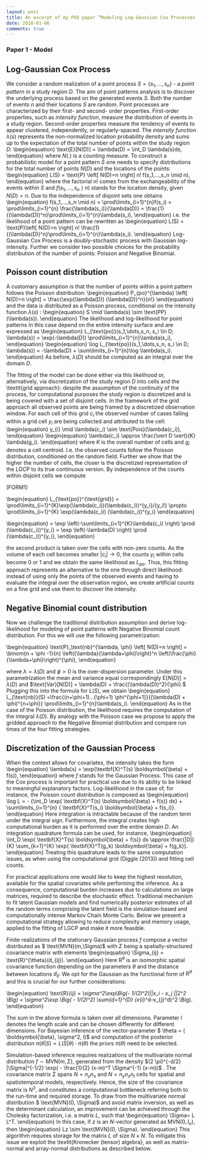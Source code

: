 ```yaml
---
layout: post
title: An excerpt of my PhD paper “Modeling Log-Gaussian Cox Processes on fine spatio-temporal scale"
date: 2018-01-06
comments: true
---
```


### Paper 1 - Model

## Log-Gaussian Cox Process
We consider a random realization of a point process $S=\{s_1, \dots ,s_n\}$ - a *point pattern* in a study region $D$. The aim of point patterns analysis is to discover the underlying process based on the generated events $S$. Both the number of events $n$ and their locations $S$ are random. Point processes are characterized by their first- and second- order properties. First-order properties, such as *intensity function*, measure the distribution of events in a study region. Second-order properties measure the tendency of events to appear clustered, independently, or regularly-spaced. The *intensity function* $\lambda(s)$ represents the non-normalized location probability density and sums up to the expectation of the total number of points within the study region $D$: 
\begin{equation}
\text{E}[N(D)] = \lambda(D) = \int_D \lambda(s)ds,
\end{equation}
where $N(.)$ is a counting measure. To construct a probabilistic model for a point pattern $S$ one needs to specify distributions for the total number of points $N(D)$ and the locations of the points:
\begin{equation}
L(S) = \text{P} \left[ N(D)=n \right] n! f(s_1,...,s_n \mid n),
\end{equation}
where the factorial n! comes from the exchangeability of the events within $S$ and $f(s_1,...,s_n \mid n)$ stands for the location density, given $N(D)=n$. Due to the independence of disjoint sets one obtains
\begin{equation}
f(s_1,...,s_n \mid n) = \prod\limits_{i=1}^{n}f(s_i) = \prod\limits_{i=1}^{n} \frac{\lambda(s_i)}{\lambda(D)} = \frac{1}{(\lambda(D))^n}\prod\limits_{i=1}^{n}\lambda(s_i),
\end{equation}
i.e. the likelihood of a point pattern can be rewritten as
\begin{equation}
L(S) = \text{P}\left[ N(D)=n \right] n! \frac{1}{(\lambda(D))^n}\prod\limits_{i=1}^{n}\lambda(s_i).
\end{equation}
Log-Gaussian Cox Process is a doubly-stochastic process with Gaussian log-intensity. Further we consider two possible choices for the probability distribution of the number of points: Poisson and Negative Binomial.

## Poisson count distribution
A customary assumption is that the number of points within a point pattern follows the Poisson distribution:
\begin{equation}
P_{po}^{\lambda} \left[ N(D)=n \right] = \frac{\exp(\lambda(D)) (\lambda(D))^n}{n!}
\end{equation}
and the data is distributed as a Poisson process, conditional on the intensity function $\lambda(s)$ : 
\begin{equation}
S \mid \lambda(s) \sim \text{PP}(\lambda(s)).
\end{equation}
The likelihood and log-likelihood for point patterns in this case depend on the entire intensity surface and are expressed as
\begin{equation}
L_{\text{po}}(s_1,\dots,s_n, s_i \in D; \lambda(s)) = \exp(-\lambda(D)) \prod\limits_{i=1}^{n}\lambda(s_i),
\end{equation}
\begin{equation}
\log L_{\text{po}}(s_1,\dots,s_n, s_i \in D; \lambda(s)) = -\lambda(D) + \sum\limits_{i=1}^{n}\log \lambda(s_i).
\end{equation}
As before, $\lambda(D)$ should be computed as an integral over the domain $D$.

The fitting of the model can be done either via this likelihood or, alternatively, via discretization of the study region $D$ into cells and the \textit{grid approach}: despite the assumption of the continuity of the process, for computational purposes the study region is discretized and is being covered with a set of disjoint cells. In the framework of the grid approach all observed points are being framed by a discretized observation window. For each cell of this grid $c_i$ the observed number of cases falling within a grid cell $y_i$ are being collected and attributed to the cell:
\begin{equation}
y_{i} \mid \lambda(c_i) \sim \text{Pois}(\lambda(c_i)),
\end{equation}
\begin{equation}
\lambda(c_i) \approx \frac{\vert D \vert}{K} \lambda(g_i).
\end{equation}
where $K$ is the overall number of cells and $g_i$ denotes a cell centroid. I.e. the observed counts follow the Poisson distribution, conditioned on the random field. Further we show that the higher the number of cells, the closer is the discretized representation of the LGCP to its true continuous version. By independence of the counts within disjoint cells we compute

[FORM1]

\begin{equation}
L_{\text{po}}^{\text{grid}} =  \prod\limits_{i=1}^{K}\exp(\lambda(c_i))(\lambda(c_i))^{y_i}/{y_i!} \propto \prod\limits_{i=1}^{K}  \exp(\lambda(c_i)) (\lambda(c_i))^{y_i}
\end{equation}

\begin{equation}
= \exp \left(-\sum\limits_{i=1}^{K}\lambda(c_i) \right) \prod (\lambda(c_i))^{y_i} =  \exp \left(-\lambda(D) \right) \prod (\lambda(c_i))^{y_i},
\end{equation}

the second product is taken over the cells with non-zero counts. As the volume of each cell becomes smaller $\vert c_i \vert \to 0$, the counts $y_i$ within cells become 0 or 1 and we obtain the same likelihood as $L_{\text{po}}.$ Thus, this fitting approach represents an alternative to the one through direct likelihood: instead of using only the points of the observed events and having to evaluate the integral over the observation region, we create artificial counts on a fine grid and use them to discover the intensity. 

## Negative Binomial count distribution
Now we challenge the traditional distribution assumption and derive log-likelihood for modeling of point patterns with Negative Binomial count distribution. For this we will use the following parametrization: 

\begin{equation}
\text{P}_\text{nb}^{\lambda, \phi} \left[ N(D)=n \right] = \binom{n + \phi -1}{n} \left(\{\lambda}{\lambda+\phi}\right)^n \left(\frac{\phi}{\lambda+\phi}\right)^{\phi},
\end{equation}

where $\lambda = \lambda(D)$ and $\phi>0$ is the over-dispersion parameter. Under this parametrization the mean and variance equal correspondingly $\text{E}[N(D)] = \lambda(D)$ and $\text{Var}[N(D)] = \lambda(D) + \frac{(\lambda(D))^2}{\phi}.$
Plugging this into the formula for $L(S),$ we obtain
\begin{equation}
L_{\text{nb}}(S) =\frac{(n+\phi+1)...(\phi+1) \phi^{\phi+1}}{(\lambda(D) + \phi)^{n+\phi}} \prod\limits_{i=1}^{n}\lambda(s_i).
\end{equation}
As in the case of the Poisson distribution, the likelihood requires the computation of the integral $\lambda(D).$ By analogy with the Poisson case we propose to apply the 
gridded approach to the Negative Binomial distribution and compare run times of the four fitting strategies.

## Discretization of the Gaussian Process
 When the context allows for covariates, the intensity takes the form
\begin{equation}
 \lambda(s) = \exp(\textbf{X}^T(s) \boldsymbol{\beta} + f(s)),
\end{equation}
where $f$ stands for the Gaussian Process. This case of the Cox process is important for practical use due to its ability to be linked to meaningful explanatory factors. Log-likelihood in the case of, for instance, the Poisson count distribution is composed as
\begin{equation}
\log L = - {\int_D \exp\{ \textbf{X}^T(s) \boldsymbol{\beta} + f(s)\} ds} + \sum\limits_{i=1}^{n} \{ \textbf{X}^T(s_i) \boldsymbol{\beta} + f(s_i)\}.
\end{equation}
Here integration is intractable because of the random term under the integral sign. Furthermore, the integral creates high computational burden as it is performed over the entire domain $D.$ An integration quadrature formula can be used, for instance,
\begin{equation}
\int_D \exp\{ \textbf{X}^T(s) \boldsymbol{\beta} + f(s)\} ds  \approx \frac{|D|}{K} \sum_{k=1}^{K} \exp\{ \textbf{X}^T(g_k) \boldsymbol{\beta} + f(g_k)\}.
\end{equation}
Treating this quadrature leads to the same computation issues, as when using the computational grid (Diggle (2013)) and fitting cell counts.

For practical applications one would like to keep the highest resolution, available for the spatial covariates while performing the inference. As a consequence, computational burden increases due to calculations on large matrices, required to describe the stochastic effect. Traditional mechanism to fit latent Gaussian models and find numerically posterior estimates of all the random terms comprising the latent field is the simulation-based and computationally intense Markov Chain Monte Carlo. Below we present a computational strategy allowing to reduce complexity and memory usage, applied to the fitting of LGCP and make it more feasible. 

Finite realizations of the stationary Gaussian process $f$ compose a vector distributed as $ \text{MVN}(m,\Sigma)$ with $\Sigma$ being a spatially-structured covariance matrix with elements 
\begin{equation}
\Sigma_{ij} =  \text{R}^{\theta}(d_{ij}).
\end{equation}
Here $\text{R}^{\theta}$ is an isomorphic spatial covariance function depending on the parameters $\theta$ and the distance between locations $d_{ij}.$ We opt for the Gaussian as the functional form of $\text{R}^{\theta}$ and this is crucial for our further considerations:

\begin{equation}
\text{R}_{ij} = \sigma^2\exp\Big(- 1/(2l^2)||x_i - x_j ||_2^2 \Big) =  \sigma^2\exp \Big( - 1/(2l^2) \sum_{d=1}^{D} (x_{i}^d-x_{j}^d)^2 \Big).
\end{equation}

The sum in the above formula is taken over all dimensions. Parameter $l$ denotes the length scale and can be chosen differently for different dimensions. For Bayesian inference of the vector-parameter $ \theta = ( \boldsymbol{\beta}, \sigma^2, l)$ and computation of the posterior distribution
$\pi (\theta | S ) \propto L(S| \theta ) \cdot \pi(\theta)$
the priors $\pi(\theta)$ need to be selected. 

Simulation-based inference requires realizations of the multivariate normal distribution $f \sim \text{MVN}(m,\Sigma),$ generated from the density $(2 \pi)^{-d/2} |\Sigma|^{-1/2} \exp( - \frac{1}{2} (x-m)^T \Sigma^{-1} (x-m))$ . The covariance matrix $\Sigma$ spans $N =n_y n_x$ and $N = n_y n_x n_t$ cells for spatial and spatiotemporal models, respectively. Hence, the size of the covariance matrix is $N^2$, and constitutes a computational bottleneck referring both to the run-time and required storage. To draw from the multivariate normal distribution $ \text{MVN}(0, \Sigma)$ and avoid matrix inversion, as well as the determinant calculation, an improvement can be achieved through the Cholesky factorization, i.e. a matrix $L,$ such that 
\begin{equation}
\Sigma= L L^T.
\end{equation}
In this case, if $z$ is an $N$-vector generated as $\text{MVN}(0, I_n),$ then 
\begin{equation}
Lz \sim \text{MVN}(0, \Sigma).
\end{equation}
This algorithm requires storage for the matrix $L$ of size $N \times N$. To mitigate this issue we exploit the \textit{Kronecker (tensor) algebra}, as well as matrix-normal and array-normal distributions as described below.


